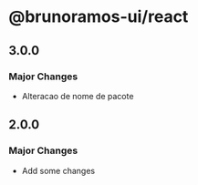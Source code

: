 # @brunoramos-ui/react

## 3.0.0

### Major Changes

- Alteracao de nome de pacote

## 2.0.0

### Major Changes

- Add some changes
